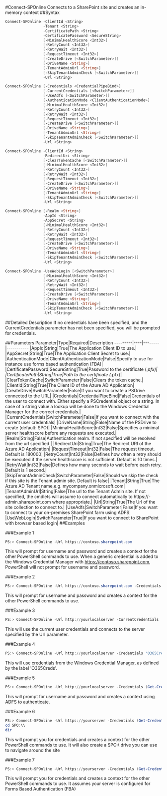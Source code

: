 #Connect-SPOnline
Connects to a SharePoint site and creates an in-memory context
##Syntax
```powershell
Connect-SPOnline -ClientId <String>
                 -Tenant <String>
                 -CertificatePath <String>
                 -CertificatePassword <SecureString>
                 [-MinimalHealthScore <Int32>]
                 [-RetryCount <Int32>]
                 [-RetryWait <Int32>]
                 [-RequestTimeout <Int32>]
                 [-CreateDrive [<SwitchParameter>]]
                 [-DriveName <String>]
                 [-TenantAdminUrl <String>]
                 [-SkipTenantAdminCheck [<SwitchParameter>]]
                 -Url <String>
```


```powershell
Connect-SPOnline [-Credentials <CredentialPipeBind>]
                 [-CurrentCredentials [<SwitchParameter>]]
                 [-UseAdfs [<SwitchParameter>]]
                 [-AuthenticationMode <ClientAuthenticationMode>]
                 [-MinimalHealthScore <Int32>]
                 [-RetryCount <Int32>]
                 [-RetryWait <Int32>]
                 [-RequestTimeout <Int32>]
                 [-CreateDrive [<SwitchParameter>]]
                 [-DriveName <String>]
                 [-TenantAdminUrl <String>]
                 [-SkipTenantAdminCheck [<SwitchParameter>]]
                 -Url <String>
```


```powershell
Connect-SPOnline -ClientId <String>
                 -RedirectUri <String>
                 [-ClearTokenCache [<SwitchParameter>]]
                 [-MinimalHealthScore <Int32>]
                 [-RetryCount <Int32>]
                 [-RetryWait <Int32>]
                 [-RequestTimeout <Int32>]
                 [-CreateDrive [<SwitchParameter>]]
                 [-DriveName <String>]
                 [-TenantAdminUrl <String>]
                 [-SkipTenantAdminCheck [<SwitchParameter>]]
                 -Url <String>
```


```powershell
Connect-SPOnline [-Realm <String>]
                 -AppId <String>
                 -AppSecret <String>
                 [-MinimalHealthScore <Int32>]
                 [-RetryCount <Int32>]
                 [-RetryWait <Int32>]
                 [-RequestTimeout <Int32>]
                 [-CreateDrive [<SwitchParameter>]]
                 [-DriveName <String>]
                 [-TenantAdminUrl <String>]
                 [-SkipTenantAdminCheck [<SwitchParameter>]]
                 -Url <String>
```


```powershell
Connect-SPOnline -UseWebLogin [<SwitchParameter>]
                 [-MinimalHealthScore <Int32>]
                 [-RetryCount <Int32>]
                 [-RetryWait <Int32>]
                 [-RequestTimeout <Int32>]
                 [-CreateDrive [<SwitchParameter>]]
                 [-DriveName <String>]
                 [-TenantAdminUrl <String>]
                 [-SkipTenantAdminCheck [<SwitchParameter>]]
                 -Url <String>
```


##Detailed Description
If no credentials have been specified, and the CurrentCredentials parameter has not been specified, you will be prompted for credentials.

##Parameters
Parameter|Type|Required|Description
---------|----|--------|-----------
|AppId|String|True|The Application Client ID to use.|
|AppSecret|String|True|The Application Client Secret to use.|
|AuthenticationMode|ClientAuthenticationMode|False|Specify to use for instance use forms based authentication (FBA)|
|CertificatePassword|SecureString|True|Password to the certificate (*.pfx)|
|CertificatePath|String|True|Path to the certificate (*.pfx)|
|ClearTokenCache|SwitchParameter|False|Clears the token cache.|
|ClientId|String|True|The Client ID of the Azure AD Application|
|CreateDrive|SwitchParameter|False|If you want to create a PSDrive connected to the URL|
|Credentials|CredentialPipeBind|False|Credentials of the user to connect with. Either specify a PSCredential object or a string. In case of a string value a lookup will be done to the Windows Credential Manager for the correct credentials.|
|CurrentCredentials|SwitchParameter|False|If you want to connect with the current user credentials|
|DriveName|String|False|Name of the PSDrive to create (default: SPO)|
|MinimalHealthScore|Int32|False|Specifies a minimal server healthscore before any requests are executed.|
|Realm|String|False|Authentication realm. If not specified will be resolved from the url specified.|
|RedirectUri|String|True|The Redirect URI of the Azure AD Application|
|RequestTimeout|Int32|False|The request timeout. Default is 180000|
|RetryCount|Int32|False|Defines how often a retry should be executed if the server healthscore is not sufficient. Default is 10 times.|
|RetryWait|Int32|False|Defines how many seconds to wait before each retry. Default is 1 second.|
|SkipTenantAdminCheck|SwitchParameter|False|Should we skip the check if this site is the Tenant admin site. Default is false|
|Tenant|String|True|The Azure AD Tenant name,e.g. mycompany.onmicrosoft.com|
|TenantAdminUrl|String|False|The url to the Tenant Admin site. If not specified, the cmdlets will assume to connect automatically to https://<tenantname>-admin.sharepoint.com where appropriate.|
|Url|String|True|The Url of the site collection to connect to.|
|UseAdfs|SwitchParameter|False|If you want to connect to your on-premises SharePoint farm using ADFS|
|UseWebLogin|SwitchParameter|True|If you want to connect to SharePoint with browser based login|
##Examples

###Example 1
```powershell
PS:> Connect-SPOnline -Url https://contoso.sharepoint.com
```
This will prompt for username and password and creates a context for the other PowerShell commands to use. When a generic credential is added to the Windows Credential Manager with https://contoso.sharepoint.com, PowerShell will not prompt for username and password.

###Example 2
```powershell
PS:> Connect-SPOnline -Url https://contoso.sharepoint.com -Credentials (Get-Credential)
```
This will prompt for username and password and creates a context for the other PowerShell commands to use. 

###Example 3
```powershell
PS:> Connect-SPOnline -Url http://yourlocalserver -CurrentCredentials
```
This will use the current user credentials and connects to the server specified by the Url parameter.

###Example 4
```powershell
PS:> Connect-SPOnline -Url http://yourlocalserver -Credentials 'O365Creds'
```
This will use credentials from the Windows Credential Manager, as defined by the label 'O365Creds'.

###Example 5
```powershell
PS:> Connect-SPOnline -Url http://yourlocalserver -Credentials (Get-Credential) -UseAdfs
```
This will prompt for username and password and creates a context using ADFS to authenticate.

###Example 6
```powershell
PS:> Connect-SPOnline -Url https://yourserver -Credentials (Get-Credential) -CreateDrive
cd SPO:\\
dir
```
This will prompt you for credentials and creates a context for the other PowerShell commands to use. It will also create a SPO:\\ drive you can use to navigate around the site

###Example 7
```powershell
PS:> Connect-SPOnline -Url https://yourserver -Credentials (Get-Credential) -AuthenticationMode FormsAuthentication
```
This will prompt you for credentials and creates a context for the other PowerShell commands to use. It assumes your server is configured for Forms Based Authentication (FBA)
